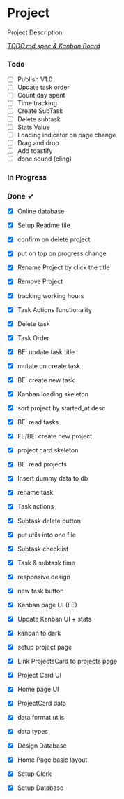 # Project

Project Description

<em>[TODO.md spec & Kanban Board](https://bit.ly/3fCwKfM)</em>

### Todo

- [ ] Publish V1.0  
- [ ] Update task order  
- [ ] Count day spent  
- [ ] Time tracking  
- [ ] Create SubTask  
- [ ] Delete subtask  
- [ ] Stats Value  
- [ ] Loading indicator on page change  
- [ ] Drag and drop  
- [ ] Add toastify  
- [ ] done sound (cling)  

### In Progress


### Done ✓

- [x] Online database  
- [x] Setup Readme file  
- [x] confirm on delete project  
- [x] put on top on progress change  
- [x] Rename Project by click the title  
- [x] Remove Project  
- [x] tracking working hours  
- [x] Task Actions functionality  
- [x] Delete task  
- [x] Task Order  
- [x] BE: update task title  
- [x] mutate on create task  
- [x] BE: create new task  
- [x] Kanban loading skeleton  
- [x] sort project by started_at desc  
- [x] BE: read tasks  
- [x] FE/BE: create new project  
- [x] project card skeleton  
- [x] BE: read projects  
- [x] Insert dummy data to db  
- [x] rename task  
- [x] Task actions  
- [x] Subtask delete button  
- [x] put utils into one file  
- [x] Subtask checklist  
- [x] Task & subtask time  
- [x] responsive design  
- [x] new task button  
- [x] Kanban page UI (FE)  
- [x] Update Kanban UI + stats  
- [x] kanban to dark  
- [x] setup project page  
- [x] Link ProjectsCard to projects page  
- [x] Project Card UI  
- [x] Home page UI  
- [x] ProjectCard data  
- [x] data format utils  
- [x] data types  
- [x] Design Database  
- [x] Home Page basic layout  
- [x] Setup Clerk  
- [x] Setup Database  

